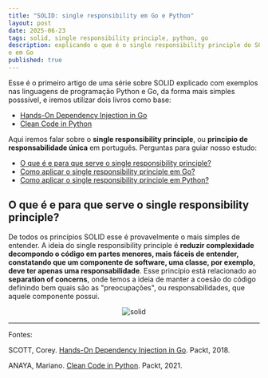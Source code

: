 ```yaml
---
title: "SOLID: single responsibility em Go e Python"
layout: post
date: 2025-06-23
tags: solid, single responsibility principle, python, go
description: explicando o que é o single responsibility principle do SOLID, com exemplos em Python
e em Go
published: true
---
```


Esse é o primeiro artigo de uma série sobre SOLID explicado com exemplos nas linguagens de
programação Python e Go, da forma mais simples posssível, e iremos utilizar dois livros como base:

- [Hands-On Dependency Injection in Go](https://www.amazon.com.br/Hands-Dependency-Injection-Corey-Scott/dp/1789132762)
- [Clean Code in Python](https://www.amazon.com.br/Clean-Code-Python-maintainable-efficient/dp/1800560214)

Aqui iremos falar sobre o **single responsibility principle**, ou **princípio de responsabilidade
única** em português. Perguntas para guiar nosso estudo:

- [O que é e para que serve o single responsibility principle?](#1)
- [Como aplicar o single responsibility principle em Go?](#2)
- [Como aplicar o single responsibility principle em Python?](#3)

## <a name="1"></a>O que é e para que serve o single responsibility principle?

De todos os princípios SOLID esse é provavelmente o mais simples de entender. A ideia do single
responsibility principle é **reduzir complexidade decompondo o código em partes menores, mais fáceis
de entender, constatando que um componente de software, uma classe, por exemplo, deve ter apenas uma
responsabilidade**. Esse princípio está relacionado ao **separation of concerns**, onde temos a ideia
de manter a coesão do código definindo bem quais são as "preocupações", ou responsabilidades, que
aquele componente possui.

<div align="center">
<img alt="solid" src="../../../assets/images/8/solid.png"/>
</div>

---

Fontes:

SCOTT, Corey. [Hands-On Dependency Injection in Go](https://www.amazon.com.br/Hands-Dependency-Injection-Corey-Scott/dp/1789132762).
Packt, 2018.

ANAYA, Mariano. [Clean Code in Python](https://www.amazon.com.br/Clean-Code-Python-maintainable-efficient/dp/1800560214).
Packt, 2021.
